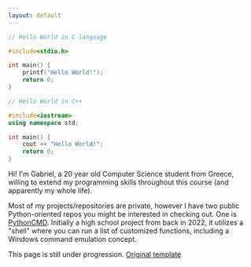 ```yaml
---
layout: default
---
```


```c
// Hello World in C language

#include<stdio.h>

int main() {
    printf("Hello World!");
    return 0;
}
```

```c++
// Hello World in C++

#include<iostream>
using namespace std;

int main() {
    cout << "Hello World!";
    return 0;
}
```

Hi! I'm Gabriel, a 20 year old Computer Science student from Greece, willing to extend my programming skills throughout this course (and apparently my whole life).

Most of my projects/repositories are private, however I have two public Python-oriented repos you might be interested in checking out. One is [PythonCMD](https://github.com/GabrielRogd/PythonCMD). Initially a high school project from back in 2022, it utilizes a "shell" where you can run a list of customized functions, including a Windows command emulation concept.

This page is still under progression. [Original template](https://github.com/pages-themes/minimal)
